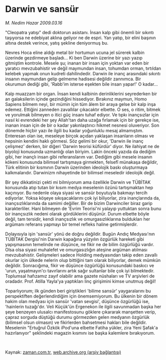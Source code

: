 # Darwin ve sansür

*M. Nedim Hazar 2009.03.16*

<tr><td class="metin" colspan="2" style="padding-top: 20px; padding-left: 5px; padding-right: 10px;">"Cleopatra yatışı" dedi doktorun asistanı. İnsan kalp gibi önemli bir sıkıntı taşıyorsa ne edebiyat aklına geliyor ne de espri. Yan yatıp, bir elini başının altına destek verince, yatış şekline deniyormuş bu.</td></tr><tr><td class="metin" colspan="2" style="padding-top: 20px; padding-left: 5px; padding-right: 10px;"><p>Nevres Hoca eline aldığı metal bir hortumun ucuna jel sürerek kalbin üzerinde gezdirmeye başladı... Ki ben Darwin üzerine bir yazı yazıp gitmiştim kontrole. Mesele şu; inanan bir insan için yoktan var eden bir yaratıcı mevzubahistir ve değil maymundan insan, tohumdan orman, tırtıldan kelebek yapmak onun kudreti dahilindedir. Darwin ile inanç arasındaki sıkıntı insanın maymundan gelip gelmeme hadisesi değildir zannımca. Bir okurumun dediği gibi, 'Rabb'im isterse eşekten bile insan yapar!' O kadar...
<p>Kalp muazzam bir organ. İnsan kendi kalbinin derinliklerini seyrederken bir an galaksilerin içinde gezindiğini hissediyor. Bırakınız maymun, Homo Sapiens bilmem neyi, bir mümin için tüm âlem bir araya gelse bir kalp inşa edemez. Ettiğini zanneden zavallılar çıkacaktır elbette. O ses, o ritim, bitmek ve yorulmak bilmeyen o itici güç insanı tuhaf ediyor. Ve tıpkı inançsızlar için nasıl ki evrendeki her şey Allah'tan daha uzağa fırlamak için bir gerekçe ise, inanan insan için de bir o kadar yakınlaştırıcı hikmet nesnesi oluveriyor. Son dönemde hiçbir yazı ile ilgili bu kadar yoğunluklu mesaj almamıştım. Enteresan olan ise, meseleye birçok açıdan yaklaşan insanların olması ve hepsinin kendini haklı görmesi. Söz gelimi bir okur, 'Darwin ile inanç çelişmez' derken, bir diğeri 'Darwin teorisi küfürdür' diyor. Ne ilahiyat ne de biyoloji konusunda uzmanlığı olan biriyim. Lakin önceki yazıda da dediğim gibi, her inançlı insan gibi referanslarım var. Dediğim gibi mesele insanın kökeni konusunda bilimsel tartışmaya girmekten, felsefî münakaşa değildir, Türk elitinin bir kısmının Darwin üzerinden ideolojik baskı oluşturmaya kalkmalarıdır. Darwinizm nihayetinde bir bilimsel meseledir ideolojik değil.
<p>Bir şey dikkatinizi çekti mi bilmiyorum ama özellikle Darwin ve TÜBİTAK konusunda atıp tutan bir kısım medya meselenin özünü tartışmaktan hep kaçınıyor. Bu nedenle olaya siyasi ve sansür boyutuyla bakmayı tercih ediyorlar. Yoksa köşeye sıkışacaklarını çok iyi biliyorlar, zira inançlarında da, inançsızlıklarında da samimi değiller. Bir de bizim Darwinciler biraz garip karakterliler. Hani bilmeyen de 'Evrim Teorisi'ni yalayıp yuttuktan sonra bunu bir inançsızlık nedeni olarak gördüklerini düşünür. Durum elbette böyle değil, tam tersidir, kendi inançsızlık ve omurgasızlıklarına buldukları her argümanı referans yapmayı bir temel refleks haline getirmişlerdir.
<p>Dolayısıyla işin 'sansür' yönü de doğru değildir. Bugün Andıç Medyası'nın TÜBİTAK Dergisi'nin Darwin kapağına yüzyılın özgürlük hareketi gibi yapışmasının temelinde ne düşünce, ne fikir ne de bilim özgürlüğü vardır. Olsa olsa siyasi muhalefet ve omurgasızlığın ateşine argüman atılması mevzubahistir. Gelişmeleri sadece Holding medyasından takip eden zavallı okurlar için ülkede nelerin olup bittiğini tam olarak biliyorlar, demek mümkün değildir. Sonracığıma, fikir ve düşünce özgürlüğü konusundaki baskıcı ve 'urun, yaşatmayın'cı tavırlarını artık sağır sultanlar bile çok iyi bilmektedir. Toplumsal hafızamız zayıf olabilir ama gazete nüshaları ve TV arşivleri de oradadır. Prof. Atilla Yayla'ya yaptıkları linç girişimini kimse unutmuş değil!
<p>Toparlıyorum; ilk günden beri giriştikleri 'bilime sansür' yaygaralarını bu perspektiften değerlendirdiğim için önemsemiyorum. Bu ülkenin bir dönem hakim olan medyası için sansür 'vatan sevgisi', düşünce özgürlüğü ise, 'hainlerin tuzağı'dır. Veli Küçük'ün Ergenekon ile ilgili savunmadan başka her şeye benzeyen ulusalcı manifestosunu göklere çıkararak manşetten verip, çapraz sorguda düştüğü durumu görmezden gelen medyanın özgürlük (bilimsel olsun olmasın) ve fikirlerden bahsetmesi hakları bile değildir. Meselenin "Ertuğrul Özkök iPod'una elbette Fatiha yükler, zira Yeni Şafak'a hazırlanıyor" şeklindeki magazin kısmını ise başka kalemlere bırakıyorum.
<p>
<p><br/></p></p></p></p></p></p></p></td></tr>

Kaynak: [zaman.com.tr](http://zaman.com.tr/yazar.do?yazino=825880), [web.archive.org (arşiv bağlantısı)](http://web.archive.org/web/20090321021851/http://www.zaman.com.tr:80/yazar.do?yazino=825880)
